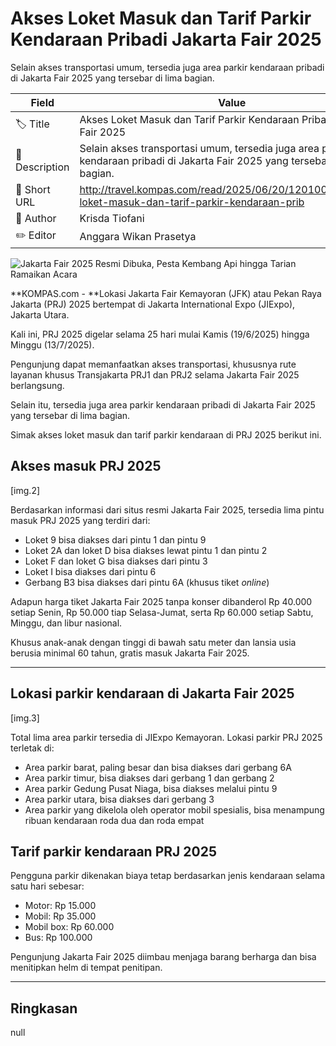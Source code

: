 # Akses Loket Masuk dan Tarif Parkir Kendaraan Pribadi Jakarta Fair 2025

Selain akses transportasi umum, tersedia juga area parkir kendaraan pribadi di Jakarta Fair 2025 yang tersebar di lima bagian.

| Field         | Value                                                       |
|---------------|-------------------------------------------------------------|
| 🏷️ Title       | Akses Loket Masuk dan Tarif Parkir Kendaraan Pribadi Jakarta Fair 2025 |
| 📝 Description | Selain akses transportasi umum, tersedia juga area parkir kendaraan pribadi di Jakarta Fair 2025 yang tersebar di lima bagian. |
| 🔗 Short URL   | http://travel.kompas.com/read/2025/06/20/120100027/akses-loket-masuk-dan-tarif-parkir-kendaraan-prib |
| 👤 Author      | Krisda Tiofani |
| ✏️ Editor      | Anggara Wikan Prasetya |

![ Jakarta Fair 2025 Resmi Dibuka, Pesta Kembang Api hingga Tarian Ramaikan Acara ](https://asset.kompas.com/crops/DSl6ZlPvpoDzvOLeuuzlYanAKDg=/0x0:0x0/750x500/data/photo/2025/06/19/6854320106812.jpeg)

**KOMPAS.com - **Lokasi Jakarta Fair Kemayoran (JFK) atau Pekan Raya Jakarta (PRJ) 2025 bertempat di Jakarta International Expo (JIExpo), Jakarta Utara.

Kali ini, PRJ 2025 digelar selama 25 hari mulai Kamis (19/6/2025) hingga Minggu (13/7/2025).

Pengunjung dapat memanfaatkan akses transportasi, khususnya rute layanan khusus Transjakarta PRJ1 dan PRJ2 selama Jakarta Fair 2025 berlangsung.

Selain itu, tersedia juga area parkir kendaraan pribadi di Jakarta Fair 2025 yang tersebar di lima bagian.

Simak akses loket masuk dan tarif parkir kendaraan di PRJ 2025 berikut ini.

## Akses masuk PRJ 2025

\[img.2\]

Berdasarkan informasi dari situs resmi Jakarta Fair 2025, tersedia lima pintu masuk PRJ 2025 yang terdiri dari:

- Loket 9 bisa diakses dari pintu 1 dan pintu 9
- Loket 2A dan loket D bisa diakses lewat pintu 1 dan pintu 2
- Loket F dan loket G bisa diakses dari pintu 3
- Loket I bisa diakses dari pintu 6
- Gerbang B3 bisa diakses dari pintu 6A (khusus tiket *online*)

Adapun harga tiket Jakarta Fair 2025 tanpa konser dibanderol Rp 40.000 setiap Senin, Rp 50.000 tiap Selasa-Jumat, serta Rp 60.000 setiap Sabtu, Minggu, dan libur nasional.

Khusus anak-anak dengan tinggi di bawah satu meter dan lansia usia berusia minimal 60 tahun, gratis masuk Jakarta Fair 2025.

------------------------------------------------------------------------

## **Lokasi parkir kendaraan di Jakarta Fair 2025**

\[img.3\]

Total lima area parkir tersedia di JIExpo Kemayoran. Lokasi parkir PRJ 2025 terletak di:

- Area parkir barat, paling besar dan bisa diakses dari gerbang 6A
- Area parkir timur, bisa diakses dari gerbang 1 dan gerbang 2
- Area parkir Gedung Pusat Niaga, bisa diakses melalui pintu 9
- Area parkir utara, bisa diakses dari gerbang 3
- Area parkir yang dikelola oleh operator mobil spesialis, bisa menampung ribuan kendaraan roda dua dan roda empat

## Tarif parkir kendaraan PRJ 2025

Pengguna parkir dikenakan biaya tetap berdasarkan jenis kendaraan selama satu hari sebesar:

- Motor: Rp 15.000
- Mobil: Rp 35.000
- Mobil box: Rp 60.000
- Bus: Rp 100.000

Pengunjung Jakarta Fair 2025 diimbau menjaga barang berharga dan bisa menitipkan helm di tempat penitipan.

---
## Ringkasan

null
